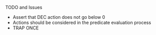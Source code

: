 TODO and Issues

- Assert that DEC action does not go below 0
- Actions should be considered in the predicate evaluation process
- TRAP ONCE